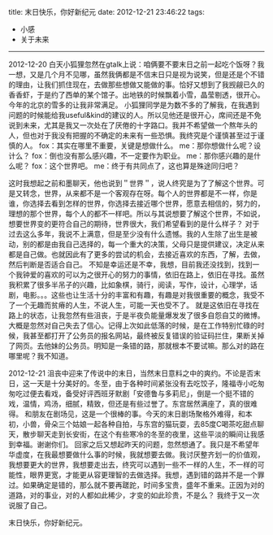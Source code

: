 title: 末日快乐，你好新纪元
date: 2012-12-21 23:46:22
tags:
- 小感
- 关于未来
---

2012-12-20
白天小狐狸忽然在gtalk上说：咱俩要不要末日之前一起吃个饭呀？我一想，又是几个月不见哪，虽然我俩都是不信末日只是视为说笑，但是还是个不错的理由，让我们抓住现在，去做那些想做又能做的事。恰好又想到了我觊觎已久的香香虾，于是约了西单的某个馆子。出地铁的时候飘着小雪，晶莹剔透，很开心。今年的北京的雪多的让我非常满足。
小狐狸同学是为数不多的了解我，在我遇到问题的时候能给我useful&kind的建议的人。所以见他还是很开心，席间还是不免说到未来，尤其是我又一次处在了厌倦的十字路口。我并不希望做一个熬年头的人，但也对于我没有把握的不确定的未来有一些恐惧。我终究是个谨慎甚至过于谨慎的人。
fox：其实在哪里不重要，关键是想做什么。
me：那你想做什么呢？设计么？
fox：倒也没有那么感兴趣，不一定要作为职业。
me：那你感兴趣的是什么呢？
fox：这个世界吧。
me：终于有共同点了，这也算是殊途同归吧？
<!-- more -->
这时我想起之前和墨聊天，他也说到＂世界＂，说人终究是为了了解这个世界。可是又转念，世界，从来都不是一个客观存在呀。每个人的世界都是不一样，你是谁，你选择去看到怎样的世界，你选择去接近哪个世界，愿意去相信的，努力的，理想的那个世界，每个人的都不一样吧。所以与其说想要了解这个世界，不如说，想要世界变的更符合自己的期待，世界很大，我们希望看到的是什么样子？
对于过去这么多年，我说不上满意，但是至少没有什么遗憾。我的人生除了出生是被动，别的都是由我自己选择的，每一个重大的决策，父母只是提供建议，决定从来都是自己做。也就因此有了更多的尝试的机会，去接近喜欢的东西，了解，去做，然后判断是否适合自己。
不知是幸运还是不幸，我想，目前我还没找到，找到一个我钟爱的喜欢的可以为之很开心的努力的事情，依旧在路上，依旧在寻找。虽然我积累了很多半吊子的兴趣，比如象棋，骑行，阅读，写作，设计，心理学，话剧，电影。。。这些也让生活十分的丰富和有趣，有趣是对我很重要的概念，我受不了一个无趣而贫瘠的人生，不说人生，可能一天也受不了。
就是这依旧在寻找在路上的状态，让我忽然有些沮丧，于是半夜负能量爆发发了很多自怨自艾的微博。大概是忽然对自己失去了信心。记得上次如此低落的时候，是在工作特别忙碌的时候，我甚至都打开了公务员的报名网站，最终被反复错误的验证码拦住，果断关掉了网页。去他妹的公务员。明知是一条错的路，那就根本不要试嘛。那么对的路在哪里呢？我不知道。

2012-12-21
沮丧中迎来了传说中的末日，当然末日意料之中的爽约。不论是否末日，这一天是十分美好的。冬至，由于各种时间紧张没有去吃饺子，隆福寺小吃匆匆吃过便去看戏，备受好评西班牙默剧「安德鲁与多莉尼」，倒是一个挺不错的戏，温情，鸡汤，细腻，精致，但还是有些过誉了。东宫居然满座了，真的很难得。
和朋友在剧场见，这是一个很棒的事。今天的末日剧场聚格外难得，和本初，小兽，骨朵三个姑娘一起各种自拍，与东宫的猫玩耍，去85度C喝茶吃甜点聊天，散步聊天走到长安街，在这个有些寒冷的冬至的夜里，这些平淡的瞬间让我感到幸福。谢谢你们。
回家之后又想起昨天的问题，忽然想通了。我只是不希望年华虚度，在我最想要做什么事的时候，我就想要去做。我讨厌整齐划一的价值观，我想要更大的世界，我想要走出去，终究可以遇到一些不一样的人生，不一样的可能性，眼界更宽，才能更从容更理智的去做选择。我想，遇到错的路并不是一个罪过。如果确定是错的，那么就不要再蹉跎，时间多宝贵，盛年不重来。正因为对的道路，对的事业，对的人都如此稀少，才变的如此珍贵，不是么？
我终于又一次说服了自己。

末日快乐，你好新纪元。

